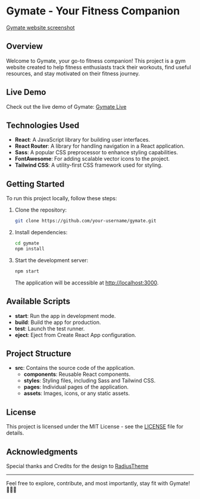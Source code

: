 # Gymate - Your Fitness Companion
[Gymate website screenshot](website_screenshot/screenshot.jpg)

## Overview

Welcome to Gymate, your go-to fitness companion! This project is a gym website created to help fitness enthusiasts track their workouts, find useful resources, and stay motivated on their fitness journey.

## Live Demo

Check out the live demo of Gymate: [Gymate Live](https://precious-douhua-2b0e47.netlify.app/)

## Technologies Used

- **React**: A JavaScript library for building user interfaces.
- **React Router**: A library for handling navigation in a React application.
- **Sass**: A popular CSS preprocessor to enhance styling capabilities.
- **FontAwesome**: For adding scalable vector icons to the project.
- **Tailwind CSS**: A utility-first CSS framework used for styling.

## Getting Started

To run this project locally, follow these steps:

1. Clone the repository:

   ```bash
   git clone https://github.com/your-username/gymate.git
   ```

2. Install dependencies:

   ```bash
   cd gymate
   npm install
   ```

3. Start the development server:

   ```bash
   npm start
   ```

   The application will be accessible at [http://localhost:3000](http://localhost:3000).

## Available Scripts

- **start**: Run the app in development mode.
- **build**: Build the app for production.
- **test**: Launch the test runner.
- **eject**: Eject from Create React App configuration.

## Project Structure

- **src**: Contains the source code of the application.
  - **components**: Reusable React components.
  - **styles**: Styling files, including Sass and Tailwind CSS.
  - **pages**: Individual pages of the application.
  - **assets**: Images, icons, or any static assets.

## License

This project is licensed under the MIT License - see the [LICENSE](LICENSE) file for details.

## Acknowledgments

Special thanks and Credits for the design to [RadiusTheme](https://www.radiustheme.com/)

---

Feel free to explore, contribute, and most importantly, stay fit with Gymate! 🏋️‍♂️💪